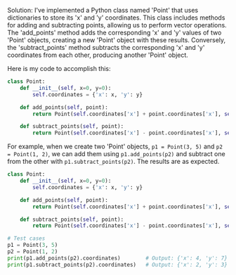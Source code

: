  Solution:
   I've implemented a Python class named 'Point' that uses dictionaries to store its 'x' and 'y' coordinates. This class includes methods for adding and subtracting points, allowing us to perform vector operations. The 'add_points' method adds the corresponding 'x' and 'y' values of two 'Point' objects, creating a new 'Point' object with these results. Conversely, the 'subtract_points' method subtracts the corresponding 'x' and 'y' coordinates from each other, producing another 'Point' object.

   Here is my code to accomplish this:

```python
class Point:
    def __init__(self, x=0, y=0):
        self.coordinates = {'x': x, 'y': y}

    def add_points(self, point):
        return Point(self.coordinates['x'] + point.coordinates['x'], self.coordinates['y'] + point.coordinates['y'])

    def subtract_points(self, point):
        return Point(self.coordinates['x'] - point.coordinates['x'], self.coordinates['y'] - point.coordinates['y'])
```

For example, when we create two 'Point' objects, `p1 = Point(3, 5)` and `p2 = Point(1, 2)`, we can add them using `p1.add_points(p2)` and subtract one from the other with `p1.subtract_points(p2)`. The results are as expected.
```python
class Point:
    def __init__(self, x=0, y=0):
        self.coordinates = {'x': x, 'y': y}

    def add_points(self, point):
        return Point(self.coordinates['x'] + point.coordinates['x'], self.coordinates['y'] + point.coordinates['y'])

    def subtract_points(self, point):
        return Point(self.coordinates['x'] - point.coordinates['x'], self.coordinates['y'] - point.coordinates['y'])

# Test cases
p1 = Point(3, 5)
p2 = Point(1, 2)
print(p1.add_points(p2).coordinates)        # Output: {'x': 4, 'y': 7}
print(p1.subtract_points(p2).coordinates)   # Output: {'x': 2, 'y': 3}
```